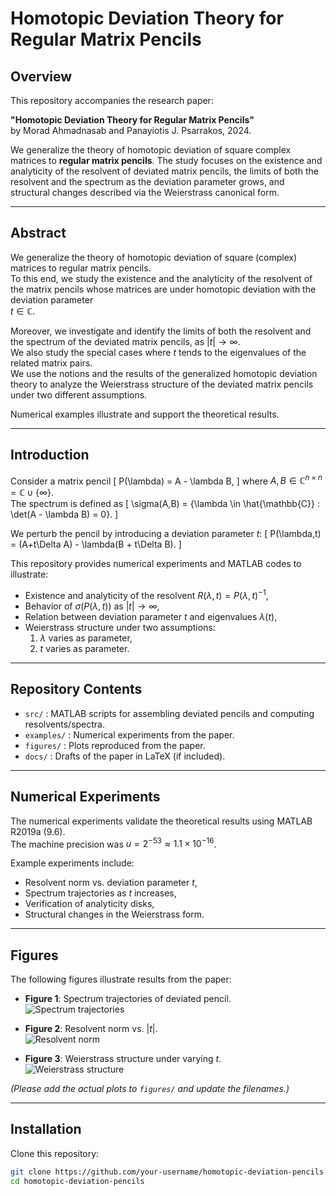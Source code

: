# Homotopic Deviation Theory for Regular Matrix Pencils

## Overview
This repository accompanies the research paper:

**"Homotopic Deviation Theory for Regular Matrix Pencils"**  
by Morad Ahmadnasab and Panayiotis J. Psarrakos, 2024.

We generalize the theory of homotopic deviation of square complex matrices to **regular matrix pencils**. The study focuses on the existence and analyticity of the resolvent of deviated matrix pencils, the limits of both the resolvent and the spectrum as the deviation parameter grows, and structural changes described via the Weierstrass canonical form.

---

## Abstract
We generalize the theory of homotopic deviation of square (complex) matrices to regular matrix pencils.  
To this end, we study the existence and the analyticity of the resolvent of the matrix pencils whose matrices are under homotopic deviation with the deviation parameter  
$t \in \mathbb{C}$.  

Moreover, we investigate and identify the limits of both the resolvent and the spectrum of the deviated matrix pencils, as $|t| \to \infty$.  
We also study the special cases where $t$ tends to the eigenvalues of the related matrix pairs.  
We use the notions and the results of the generalized homotopic deviation theory to analyze the Weierstrass structure of the deviated matrix pencils under two different assumptions.  

Numerical examples illustrate and support the theoretical results.

---

## Introduction
Consider a matrix pencil
\[
P(\lambda) = A - \lambda B,
\]
where $A, B \in \mathbb{C}^{n \times n} = \mathbb{C} \cup \{ \infty \}$.  
The spectrum is defined as
\[
\sigma(A,B) = \{\lambda \in \hat{\mathbb{C}} : \det(A - \lambda B) = 0\}.
\]

We perturb the pencil by introducing a deviation parameter $t$:
\[
P(\lambda,t) = (A+t\Delta A) - \lambda(B + t\Delta B).
\]

This repository provides numerical experiments and MATLAB codes to illustrate:
- Existence and analyticity of the resolvent $R(\lambda,t) = P(\lambda,t)^{-1}$,
- Behavior of $\sigma(P(\lambda,t))$ as $|t| \to \infty$,
- Relation between deviation parameter $t$ and eigenvalues $\lambda(t)$,
- Weierstrass structure under two assumptions:
  1. $\lambda$ varies as parameter,
  2. $t$ varies as parameter.

---

## Repository Contents
- `src/` : MATLAB scripts for assembling deviated pencils and computing resolvents/spectra.
- `examples/` : Numerical experiments from the paper.
- `figures/` : Plots reproduced from the paper.
- `docs/` : Drafts of the paper in LaTeX (if included).

---

## Numerical Experiments
The numerical experiments validate the theoretical results using MATLAB R2019a (9.6).  
The machine precision was $u=2^{-53} \approx 1.1 \times 10^{-16}$.  

Example experiments include:
- Resolvent norm vs. deviation parameter $t$,
- Spectrum trajectories as $t$ increases,
- Verification of analyticity disks,
- Structural changes in the Weierstrass form.

---

## Figures
The following figures illustrate results from the paper:

- **Figure 1**: Spectrum trajectories of deviated pencil.  
  ![Spectrum trajectories](figures/spectrum_trajectories.png)

- **Figure 2**: Resolvent norm vs. $|t|$.  
  ![Resolvent norm](figures/resolvent_norm.png)

- **Figure 3**: Weierstrass structure under varying $t$.  
  ![Weierstrass structure](figures/weierstrass_structure.png)

*(Please add the actual plots to `figures/` and update the filenames.)*

---

## Installation
Clone this repository:
```bash
git clone https://github.com/your-username/homotopic-deviation-pencils.git
cd homotopic-deviation-pencils
